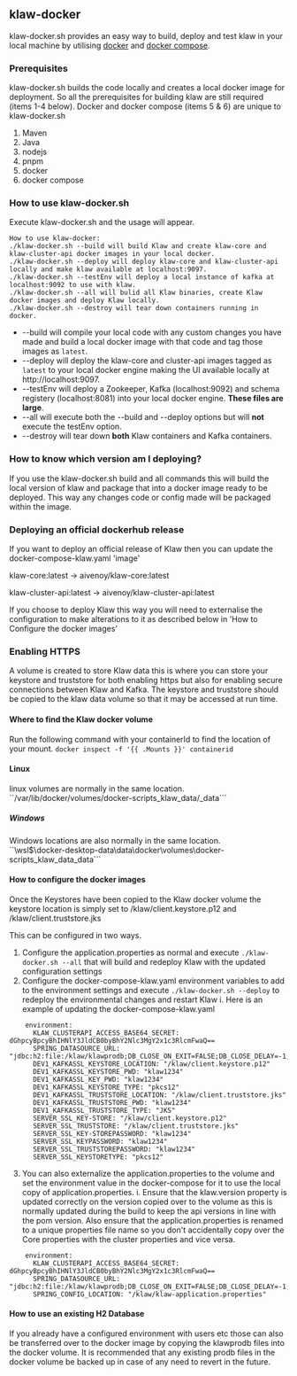 ## klaw-docker
klaw-docker.sh provides an easy way to build, deploy and test klaw in your local machine by utilising [docker](https://www.docker.com/) and [docker compose](https://docs.docker.com/compose/).

### Prerequisites
klaw-docker.sh builds the code locally and creates a local docker image for deployment.
So all the prerequisites for building klaw are still required (items 1-4 below). Docker and docker compose (items 5 & 6) are unique to klaw-docker.sh
1. Maven
2. Java
3. nodejs
4. pnpm
5. docker
6. docker compose

### How to use klaw-docker.sh
Execute klaw-docker.sh and the usage will appear.
```
How to use klaw-docker:
./klaw-docker.sh --build will build Klaw and create klaw-core and klaw-cluster-api docker images in your local docker.
./klaw-docker.sh --deploy will deploy klaw-core and klaw-cluster-api locally and make klaw available at localhost:9097.
./klaw-docker.sh --testEnv will deploy a local instance of kafka at localhost:9092 to use with klaw.
./klaw-docker.sh --all will bulid all Klaw binaries, create Klaw docker images and deploy Klaw locally.
./klaw-docker.sh --destroy will tear down containers running in docker.
```

* --build will compile your local code with any custom changes you have made and build a local docker image with that code and tag those images as `latest`.
* --deploy will deploy the klaw-core and cluster-api images tagged as `latest` to your local docker engine making the UI available locally at http://localhost:9097.
* --testEnv will deploy a Zookeeper, Kafka (localhost:9092) and schema registery (localhost:8081) into your local docker engine.  **These files are large**.
* --all will execute both the --build and --deploy options but will **not** execute the testEnv option.
* --destroy will tear down **both** Klaw containers and Kafka containers.


### How to know which version am I deploying?
If you use the klaw-docker.sh build and all commands this will build the local version of klaw and package that into a docker image ready to be deployed.
This way any changes code or config made will be packaged within the image.

### Deploying an official dockerhub release
If you want to deploy an official release of Klaw then you can update the docker-compose-klaw.yaml  'image'

klaw-core:latest -> aivenoy/klaw-core:latest

klaw-cluster-api:latest -> aivenoy/klaw-cluster-api:latest

If you choose to deploy Klaw this way you will need to externalise the configuration to make alterations to it as described below in 'How to Configure the docker images'


### Enabling HTTPS
A volume is created to store Klaw data this is where you can store your keystore and truststore for both enabling https but also for enabling secure connections between Klaw and Kafka.
The keystore and truststore should be copied to the klaw data volume so that it may be accessed at run time.

#### Where to find the Klaw docker volume
Run the following command with your containerId to find the location of your mount. ``docker inspect -f '{{ .Mounts }}' containerid``

#### Linux
linux volumes are normally in the same location.  
``/var/lib/docker/volumes/docker-scripts_klaw_data/_data```
##### Windows
Windows locations are also normally in the same location.  
``\\wsl$\docker-desktop-data\data\docker\volumes\docker-scripts_klaw_data\_data```



#### How to configure the docker images
Once the Keystores have been copied to the Klaw docker volume the keystore location is simply set to /klaw/client.keystore.p12 and /klaw/client.truststore.jks

This can be configured in two ways.

1. Configure the application.properties as normal and execute ```./klaw-docker.sh --all``` that will build and redeploy Klaw with the updated configuration settings
2. Configure the docker-compose-klaw.yaml environment variables to add to the environment settings and execute ```./klaw-docker.sh --deploy``` to redeploy the environmental changes and restart Klaw
 i. Here is an example of updating the docker-compose-klaw.yaml
```
    environment:
      KLAW_CLUSTERAPI_ACCESS_BASE64_SECRET: dGhpcyBpcyBhIHNlY3JldCB0byBhY2Nlc3MgY2x1c3RlcmFwaQ==
      SPRING_DATASOURCE_URL: "jdbc:h2:file:/klaw/klawprodb;DB_CLOSE_ON_EXIT=FALSE;DB_CLOSE_DELAY=-1;MODE=MySQL;CASE_INSENSITIVE_IDENTIFIERS=TRUE;"
      DEV1_KAFKASSL_KEYSTORE_LOCATION: "/klaw/client.keystore.p12"
      DEV1_KAFKASSL_KEYSTORE_PWD: "klaw1234"
      DEV1_KAFKASSL_KEY_PWD: "klaw1234"
      DEV1_KAFKASSL_KEYSTORE_TYPE: "pkcs12"
      DEV1_KAFKASSL_TRUSTSTORE_LOCATION: "/klaw/client.truststore.jks"
      DEV1_KAFKASSL_TRUSTSTORE_PWD: "klaw1234"
      DEV1_KAFKASSL_TRUSTSTORE_TYPE: "JKS"
      SERVER_SSL_KEY-STORE: "/klaw/client.keystore.p12"
      SERVER_SSL_TRUSTSTORE: "/klaw/client.truststore.jks"
      SERVER_SSL_KEY-STOREPASSWORD: "klaw1234"
      SERVER_SSL_KEYPASSWORD: "klaw1234"
      SERVER_SSL_TRUSTSTOREPASSWORD: "klaw1234"
      SERVER_SSL_KEYSTORETYPE: "pkcs12"
```
3. You can also externalize the application.properties to the volume and set the environment value in the docker-compose for it to use the local copy of application.properties.
   i. Ensure that the klaw.version property is updated correctly on the version copied over to the volume as this is normally updated during the build to keep the api versions in line with the pom version.
      Also ensure that the application.properties is renamed to a unique properties file name so you don't accidentally copy over the Core properties with the cluster properties and vice versa. 
````
    environment:
      KLAW_CLUSTERAPI_ACCESS_BASE64_SECRET: dGhpcyBpcyBhIHNlY3JldCB0byBhY2Nlc3MgY2x1c3RlcmFwaQ==
      SPRING_DATASOURCE_URL: "jdbc:h2:file:/klaw/klawprodb;DB_CLOSE_ON_EXIT=FALSE;DB_CLOSE_DELAY=-1;MODE=MySQL;CASE_INSENSITIVE_IDENTIFIERS=TRUE;"
      SPRING_CONFIG_LOCATION: "/klaw/klaw-application.properties"
````

#### How to use an existing H2 Database
If you already have a configured environment with users etc those can also be transferred over to the docker image by copying the klawprodb files into the docker volume.
It is recommended that any existing prodb files in the docker volume be backed up in case of any need to revert in the future.